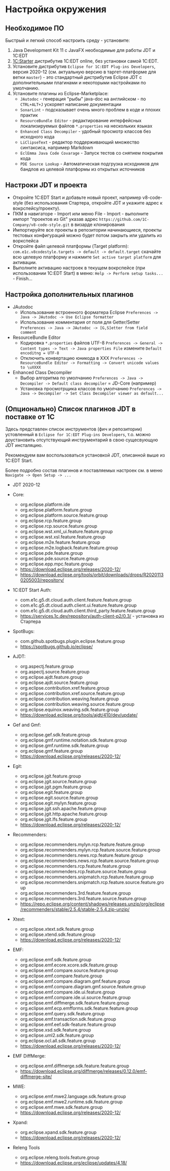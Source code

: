 # Настройка окружения

## Необходимое ПО

Быстрый и легкий способ настроить среду - установите:

1. Java Development Kit 11 с JavaFX необходимые для работы JDT и 1C:EDT
2. [1С:Starter](https://releases.1c.ru/project/DevelopmentTools10) дистрибутив 1C:EDT online, без установки самой 1C:EDT.
3. Установите дистрибутив `Eclipse for 1C:EDT Plug-ins Developers`, версия 2020-12 (см. актуальную версию в таргет-платформе для ветки `master`) - это стандартный дистрибутив Eclipse JDT с дополнительными плагинами и некоторыми настройками по умолчанию.
4. Установите плагины из Eclipse-Marketplace:
   - `JAutodoc` - генерация "рыбы" java-doc на английском - по `CTRL+ALT+J` ускоряет написание документации
   - `SonarLint` - подсказывает очень много проблем в коде и плохих практик
   - `ResourceBundle Editor` - редактирование интерфейсных локализируемых файлов `*.properties` на нескольких языках
   - `Enhanced Class Decompiler` - удобный просмотр классов без исходного кода
   - `LiClipseText` - редактор поддерживающий множество синтаксиса, например Markdown
   - `EclEmma Java Code Covarage` - Запуск тестов со снятием покрытия кода
   - `PDE Source Lookup` - Автоматическая подгрузка исходников для бандлов из целевой платформы из открытых источников


## Настроки JDT и проекта

- Откройте 1C:EDT Start и добавьте новый проект, например v8-code-style (без использования Стартера, откройте JDT и укажите адрес к вокрспейсу/проекту).
- ПКМ в навигаторе - Import или меню File - Import - выполните импорт "проектов из Git" указав адрес `https://github.com/1C-Company/v8-code-style.git` в визарде клонирования
- Импортируйте все проекты в репозитории начинающиеся, проекты тестовых конфигураций можно будет потом закрыть или удалить из воркспейса
- Откройте файл целевой платформы (Target platform): `com.e1c.v8codestyle.targets -> default -> default.target` скачайте всю целевую платформу и нажмите `Set active target platform` для активации.
- Выполните активацию настроек в текущем вокрспейсе (при использовании 1C:EDT Start) в меню: `Help -> Perform setup tasks...` - Finish...

## Настройка дополнительных плагинов

- JAutodoc
   - Использование встроенного форматера Eclipse `Preferences -> Java -> JAutodoc -> Use Eclipse formatter`
   - Использование комментария от поля для Getter/Setter `Preferences -> Java -> JAutodoc -> [G,S]etter from field comment`
- ResourceBundle Editor
   - Кодировка `*.properties` файлов UTF-8 `Preferences -> General -> Content types -> Text -> Java properties File` измените `Default encoditng = UTF-8`
   - Отключить конвертацию юникода в ХХХ `Preferences -> ResourceBundle Editor -> Formatting -> Convert unicode values to \uXXXX`
- Enhanced Class Decompiler
   - Выбор алгоритма по умолчанию `Preferences -> Java -> Decompiler -> Default class decompiler` = JD-Core (например)
   - Установка просмотрщика классов по умолчанию `Preferences -> Java -> Decompiler -> Set Class Decompiler viewer as default...`


## (Опционально) Список плагинов JDT в поставке от 1С

Здесь представлен список инструментов (фич и репозитории) устовленный в `Eclipse for 1C:EDT Plug-ins Developers`, т.о. можно доустановить отсутствующий инструментарий в свою сущесвующую JDT инсталяцию.

Рекомендуем вам воспользоваться установкой JDT, описанной выше из 1C:EDT Start.

Более подробно состав плагинов и поставляемых настроек см. в меню `Navigate -> Open Setup -> ...`

- JDT 2020-12

- Core:
    - org.eclipse.platform.ide
    - org.eclipse.platform.feature.group
    - org.eclipse.platform.source.feature.group
    - org.eclipse.rcp.feature.group
    - org.eclipse.rcp.source.feature.group
    - org.eclipse.wst.xml_ui.feature.feature.group
    - org.eclipse.wst.xsl.feature.feature.group
    - org.eclipse.m2e.feature.feature.group
    - org.eclipse.m2e.logback.feature.feature.group
    - org.eclipse.pde.feature.group
    - org.eclipse.pde.source.feature.group
    - org.eclipse.epp.mpc.feature.group
    - https://download.eclipse.org/releases/2020-12/
    - https://download.eclipse.org/tools/orbit/downloads/drops/R20201130205003/repository/

- 1C:EDT Start Auth:
    - com.e1c.g5.dt.cloud.auth.client.feature.feature.group
    - com.e1c.g5.dt.cloud.auth.client.ui.feature.feature.group
    - com.e1c.g5.dt.cloud.auth.client.third_party.feature.feature.group
    - https://services.1c.dev/repository/auth-client-p2/0.3/ - установка из Стартера

- SpotBugs:
    - com.github.spotbugs.plugin.eclipse.feature.group
    - https://spotbugs.github.io/eclipse/

- AJDT:
    - org.aspectj.feature.group
    - org.aspectj.source.feature.group
    - org.eclipse.ajdt.feature.group
    - org.eclipse.ajdt.source.feature.group
    - org.eclipse.contribution.xref.feature.group
    - org.eclipse.contribution.xref.source.feature.group
    - org.eclipse.contribution.weaving.feature.group
    - org.eclipse.contribution.weaving.source.feature.group
    - org.eclipse.equinox.weaving.sdk.feature.group
    - https://download.eclipse.org/tools/ajdt/410/dev/update/

- Gef and Gmf:
    - org.eclipse.gef.sdk.feature.group
    - org.eclipse.gmf.runtime.notation.sdk.feature.group
    - org.eclipse.gmf.runtime.sdk.feature.group
    - org.eclipse.gmf.feature.group
    - https://download.eclipse.org/releases/2020-12/

- Egit:
    - org.eclipse.jgit.feature.group
    - org.eclipse.jgit.source.feature.group
    - org.eclipse.jgit.pgm.feature.group
    - org.eclipse.egit.feature.group
    - org.eclipse.egit.source.feature.group
    - org.eclipse.egit.mylyn.feature.group
    - org.eclipse.jgit.ssh.apache.feature.group
    - org.eclipse.jgit.http.apache.feature.group
    - org.eclipse.jgit.lfs.feature.group
    - https://download.eclipse.org/releases/2020-12/

- Recommenders:
    - org.eclipse.recommenders.mylyn.rcp.feature.feature.group
    - org.eclipse.recommenders.mylyn.rcp.feature.source.feature.group
    - org.eclipse.recommenders.news.rcp.feature.feature.group
    - org.eclipse.recommenders.news.rcp.feature.source.feature.group
    - org.eclipse.recommenders.rcp.feature.feature.group
    - org.eclipse.recommenders.rcp.feature.source.feature.group
    - org.eclipse.recommenders.snipmatch.rcp.feature.feature.group
    - org.eclipse.recommenders.snipmatch.rcp.feature.source.feature.group
    - org.eclipse.recommenders.3rd.feature.feature.group
    - org.eclipse.recommenders.3rd.feature.source.feature.group
    - https://repo.eclipse.org/content/shadows/releases.unzip/org/eclipse/recommenders/stable/2.5.4/stable-2.5.4.zip-unzip/

- Xtext:
    - org.eclipse.xtext.sdk.feature.group
    - org.eclipse.xtend.sdk.feature.group
    - https://download.eclipse.org/releases/2020-12/

- EMF:
    - org.eclipse.emf.sdk.feature.group
    - org.eclipse.emf.ecore.xcore.sdk.feature.group
    - org.eclipse.emf.compare.source.feature.group
    - org.eclipse.emf.compare.feature.group
    - org.eclipse.emf.compare.diagram.gmf.feature.group
    - org.eclipse.emf.compare.diagram.gmf.source.feature.group
    - org.eclipse.emf.compare.ide.ui.feature.group
    - org.eclipse.emf.compare.ide.ui.source.feature.group
    - org.eclipse.emf.diffmerge.sdk.feature.feature.group
    - org.eclipse.emf.ecp.emfforms.sdk.feature.feature.group
    - org.eclipse.emf.query.sdk.feature.group
    - org.eclipse.emf.transaction.sdk.feature.group
    - org.eclipse.emf.eef.sdk-feature.feature.group
    - org.eclipse.xsd.sdk.feature.group
    - org.eclipse.uml2.sdk.feature.group
    - org.eclipse.ocl.all.sdk.feature.group
    - https://download.eclipse.org/releases/2020-12/

- EMF DiffMerge:
    - org.eclipse.emf.diffmerge.sdk.feature.feature.group
    - https://download.eclipse.org/diffmerge/releases/0.12.0/emf-diffmerge-site/

- MWE:
    - org.eclipse.emf.mwe2.language.sdk.feature.group
    - org.eclipse.emf.mwe2.runtime.sdk.feature.group
    - org.eclipse.emf.mwe.sdk.feature.group
    - https://download.eclipse.org/releases/2020-12/

- Xpand:
    - org.eclipse.xpand.sdk.feature.group
    - https://download.eclipse.org/releases/2020-12/

- Releng Tools
    - org.eclipse.releng.tools.feature.group
    - https://download.eclipse.org/eclipse/updates/4.18/

